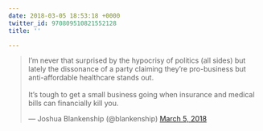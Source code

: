 ```yaml
---
date: 2018-03-05 18:53:18 +0000
twitter_id: 970809510821552128
title: ''

---
```

<blockquote class="twitter-tweet"><p lang="en" dir="ltr">I’m never that surprised by the hypocrisy of politics (all sides) but lately the dissonance of a party claiming they’re pro-business but anti-affordable healthcare stands out. <br><br>It’s tough to get a small business going when insurance and medical bills can financially kill you.</p>&mdash; Joshua Blankenship (@blankenship) <a href="https://twitter.com/blankenship/status/970778514050945024?ref_src=twsrc%5Etfw">March 5, 2018</a></blockquote>
<script async src="https://platform.twitter.com/widgets.js" charset="utf-8"></script>
